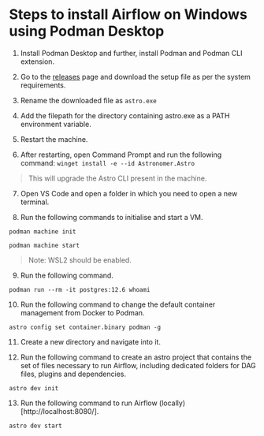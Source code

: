 # Steps to install Airflow on Windows using Podman Desktop
1. Install Podman Desktop and further, install Podman and Podman CLI extension.

2. Go to the [releases](https://github.com/astronomer/astro-cli/releases) page and download the setup file as per the system requirements.

3. Rename the downloaded file as `astro.exe`

4. Add the filepath for the directory containing astro.exe as a PATH environment variable.

5. Restart the machine.

6. After restarting, open Command Prompt and run the following command:
`winget install -e --id Astronomer.Astro`
> This will upgrade the Astro CLI present in the machine.

7. Open VS Code and open a folder in which you need to open a new terminal.

8. Run the following commands to initialise and start a VM.

`podman machine init`

`podman machine start`

> Note: WSL2 should be enabled.

9. Run the following command.

`podman run --rm -it postgres:12.6 whoami`

10. Run the following command to change the default container management from Docker to Podman.

`astro config set container.binary podman -g`

11. Create a new directory and navigate into it.

12. Run the following command to create an astro project that contains the set of files necessary to run Airflow, including dedicated folders for DAG files, plugins and dependencies.

`astro dev init`

13. Run the following command to run Airflow (locally)[http://localhost:8080/].

`astro dev start`
